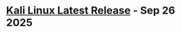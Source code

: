 # [Kali Linux Latest Release](https://github.com/xiv3r/kali/releases/tag/kali-latest) - Sep 26 2025
